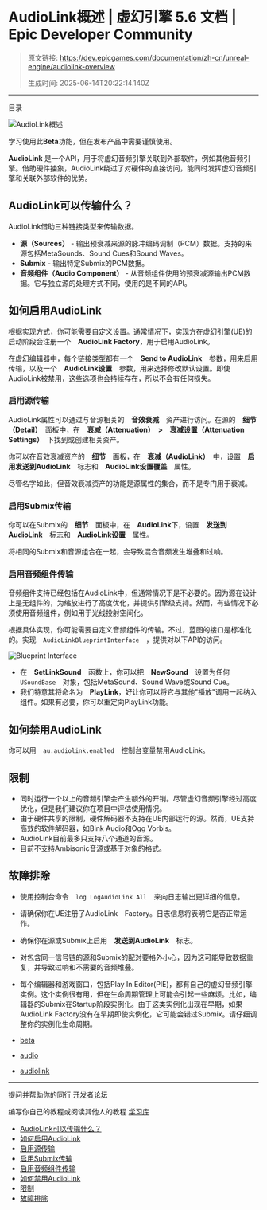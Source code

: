 # AudioLink概述 | 虚幻引擎 5.6 文档 | Epic Developer Community

> 原文链接: https://dev.epicgames.com/documentation/zh-cn/unreal-engine/audiolink-overview
> 
> 生成时间: 2025-06-14T20:22:14.140Z

---

目录

![AudioLink概述](https://dev.epicgames.com/community/api/documentation/image/978d639e-0392-423c-85b7-576ee9f21c33?resizing_type=fill&width=1920&height=335)

学习使用此**Beta**功能，但在发布产品中需要谨慎使用。

**AudioLink** 是一个API，用于将虚幻音频引擎关联到外部软件，例如其他音频引擎。借助硬件抽象，AudioLink绕过了对硬件的直接访问，能同时发挥虚幻音频引擎和关联外部软件的优势。

## AudioLink可以传输什么？

AudioLink借助三种链接类型来传输数据。

-   **源（Sources）** - 输出预衰减来源的脉冲编码调制（PCM）数据。支持的来源包括MetaSounds、Sound Cues和Sound Waves。
-   **Submix** - 输出特定Submix的PCM数据。
-   **音频组件（Audio Component）** - 从音频组件使用的预衰减源输出PCM数据。它与独立源的处理方式不同，使用的是不同的API。

## 如何启用AudioLink

根据实现方式，你可能需要自定义设置。通常情况下，实现方在虚幻引擎(UE)的启动阶段会注册一个　**AudioLink Factory**，用于启用AudioLink。

在虚幻编辑器中，每个链接类型都有一个　**Send to AudioLink**　参数，用来启用传输，以及一个　**AudioLink设置**　参数，用来选择修改默认设置。即使AudioLink被禁用，这些选项也会持续存在，所以不会有任何损失。

### 启用源传输

AudioLink属性可以通过与音源相关的　**音效衰减**　资产进行访问。在源的　**细节（Detail）**　面板中，在　**衰减（Attenuation）　>　衰减设置（Attenuation Settings）**　下找到或创建相关资产。

你可以在音效衰减资产的　**细节**　面板，在　**衰减（AudioLink）**　中，设置　**启用发送到AudioLink**　标志和　**AudioLink设置覆盖**　属性。

尽管名字如此，但音效衰减资产的功能是源属性的集合，而不是专门用于衰减。

### 启用Submix传输

你可以在Submix的　**细节**　面板中，在　**AudioLink**下，设置　**发送到AudioLink**　标志和　**AudioLink设置**　属性。

将相同的Submix和音源组合在一起，会导致混合音频发生堆叠和过响。

### 启用音频组件传输

音频组件支持已经包括在AudioLink中，但通常情况下是不必要的。因为源在设计上是无组件的，为缩放进行了高度优化，并提供引擎级支持。然而，有些情况下必须使用音频组件，例如用于光线投射空间化。

根据具体实现，你可能需要自定义音频组件的传输。不过，蓝图的接口是标准化的。实现　`AudioLinkBlueprintInterface`　，提供对以下API的访问。

![Blueprint Interface](https://d1iv7db44yhgxn.cloudfront.net/documentation/images/23c0a7fa-f43d-4033-ab46-46a0232f2781/bp_interface.png)

-   在　**SetLinkSound**　函数上，你可以把　**NewSound**　设置为任何　`USoundBase`　对象，包括MetaSound、Sound Wave或Sound Cue。
-   我们特意其将命名为　**PlayLink**，好让你可以将它与其他"播放"调用一起纳入组件。如果有必要，你可以重定向PlayLink功能。

## 如何禁用AudioLink

你可以用　`au.audiolink.enabled`　控制台变量禁用AudioLink。

## 限制

-   同时运行一个以上的音频引擎会产生额外的开销。尽管虚幻音频引擎经过高度优化，但是我们建议你在项目中评估使用情况。
-   由于硬件共享的限制，硬件解码器不支持在UE内部运行的源。然而，UE支持高效的软件解码器，如Bink Audio和Ogg Vorbis。
-   AudioLink目前最多只支持八个通道的音源。
-   目前不支持Ambisonic音源或基于对象的格式。

## 故障排除

-   使用控制台命令　`log LogAudioLink All`　来向日志输出更详细的信息。
-   请确保你在UE注册了AudioLink　Factory。日志信息将表明它是否正常运作。
-   确保你在源或Submix上启用　**发送到AudioLink**　标志。
-   对包含同一信号链的源和Submix的配对要格外小心，因为这可能导致数据重复，并导致过响和不需要的音频堆叠。
-   每个编辑器和游戏窗口，包括Play In Editor(PIE)，都有自己的虚幻音频引擎实例。这个实例很有用，但在生命周期管理上可能会引起一些麻烦。比如，编辑器的Submix在Startup阶段实例化。由于这类实例化出现在早期，如果AudioLink Factory没有在早期即使实例化，它可能会错过Submix。请仔细调整你的实例化生命周期。

-   [beta](https://dev.epicgames.com/community/search?query=beta)
-   [audio](https://dev.epicgames.com/community/search?query=audio)
-   [audiolink](https://dev.epicgames.com/community/search?query=audiolink)

* * *

提问并帮助你的同行 [开发者论坛](https://forums.unrealengine.com/categories?tag=unreal-engine)

编写你自己的教程或阅读其他人的教程 [学习库](https://dev.epicgames.com/community/unreal-engine/learning)

-   [AudioLink可以传输什么？](/documentation/zh-cn/unreal-engine/audiolink-overview#audiolink%E5%8F%AF%E4%BB%A5%E4%BC%A0%E8%BE%93%E4%BB%80%E4%B9%88%EF%BC%9F)
-   [如何启用AudioLink](/documentation/zh-cn/unreal-engine/audiolink-overview#%E5%A6%82%E4%BD%95%E5%90%AF%E7%94%A8audiolink)
-   [启用源传输](/documentation/zh-cn/unreal-engine/audiolink-overview#%E5%90%AF%E7%94%A8%E6%BA%90%E4%BC%A0%E8%BE%93)
-   [启用Submix传输](/documentation/zh-cn/unreal-engine/audiolink-overview#%E5%90%AF%E7%94%A8submix%E4%BC%A0%E8%BE%93)
-   [启用音频组件传输](/documentation/zh-cn/unreal-engine/audiolink-overview#%E5%90%AF%E7%94%A8%E9%9F%B3%E9%A2%91%E7%BB%84%E4%BB%B6%E4%BC%A0%E8%BE%93)
-   [如何禁用AudioLink](/documentation/zh-cn/unreal-engine/audiolink-overview#%E5%A6%82%E4%BD%95%E7%A6%81%E7%94%A8audiolink)
-   [限制](/documentation/zh-cn/unreal-engine/audiolink-overview#%E9%99%90%E5%88%B6)
-   [故障排除](/documentation/zh-cn/unreal-engine/audiolink-overview#%E6%95%85%E9%9A%9C%E6%8E%92%E9%99%A4)